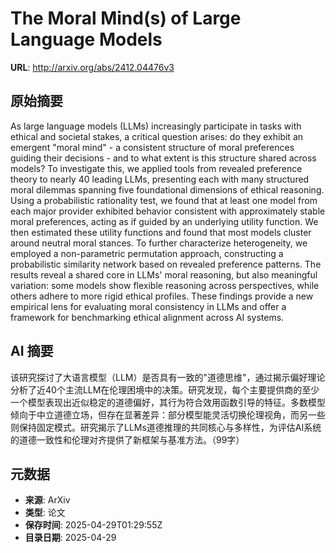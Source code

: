 # The Moral Mind(s) of Large Language Models

**URL**: http://arxiv.org/abs/2412.04476v3

## 原始摘要

As large language models (LLMs) increasingly participate in tasks with
ethical and societal stakes, a critical question arises: do they exhibit an
emergent "moral mind" - a consistent structure of moral preferences guiding
their decisions - and to what extent is this structure shared across models? To
investigate this, we applied tools from revealed preference theory to nearly 40
leading LLMs, presenting each with many structured moral dilemmas spanning five
foundational dimensions of ethical reasoning. Using a probabilistic rationality
test, we found that at least one model from each major provider exhibited
behavior consistent with approximately stable moral preferences, acting as if
guided by an underlying utility function. We then estimated these utility
functions and found that most models cluster around neutral moral stances. To
further characterize heterogeneity, we employed a non-parametric permutation
approach, constructing a probabilistic similarity network based on revealed
preference patterns. The results reveal a shared core in LLMs' moral reasoning,
but also meaningful variation: some models show flexible reasoning across
perspectives, while others adhere to more rigid ethical profiles. These
findings provide a new empirical lens for evaluating moral consistency in LLMs
and offer a framework for benchmarking ethical alignment across AI systems.


## AI 摘要

该研究探讨了大语言模型（LLM）是否具有一致的"道德思维"，通过揭示偏好理论分析了近40个主流LLM在伦理困境中的决策。研究发现，每个主要提供商的至少一个模型表现出近似稳定的道德偏好，其行为符合效用函数引导的特征。多数模型倾向于中立道德立场，但存在显著差异：部分模型能灵活切换伦理视角，而另一些则保持固定模式。研究揭示了LLMs道德推理的共同核心与多样性，为评估AI系统的道德一致性和伦理对齐提供了新框架与基准方法。（99字）

## 元数据

- **来源**: ArXiv
- **类型**: 论文
- **保存时间**: 2025-04-29T01:29:55Z
- **目录日期**: 2025-04-29
